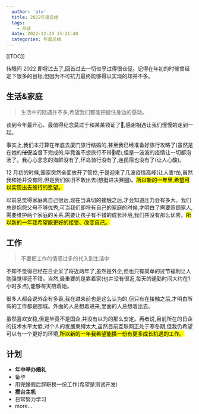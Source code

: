 ```yaml
---
  author: 'atu'
  title: 2022年度总结
  tags:
    - 杂谈
  date: 2022-12-29 15:21:48
  categories: 年度总结
---
```


[[TOC]]

转眼间 2022 即将过去了,回首过去一切似乎过得很仓促。记得在年初的时候曾经定下很多的目标,但因为不可抗力最终能够得以实现的却并不多。

## 生活&家庭

> 生活中的际遇并不多,希望我们都能把握住身边的感动。

谈到今年最开心、最值得纪念莫过于和某某领证了🙌,感谢相遇让我们慢慢的走到一起。

事实上,我们本打算在年底去厦门旅行结婚的,甚至我已经准备好旅行攻略了(虽然是在她的~~催促~~监督下完成的,毕竟谁不想旅行不带🧠呢),但是一波波的疫情让一切都泡汤了。我心心念念的海鲜没有了,环岛骑行没有了,连民宿也没有了(让人心酸)。

12 月初的时候,国家突然全面放开了管控,于是迎来了几波疫情高峰(让人害怕),虽然我和她并没有阳,但是我们依旧不敢出去(想挺进决赛圈)。<mark>所以新的一年里,希望可以实现出去旅行的愿望。</mark>

以前总觉得家庭离自己很远,现在当真切的接触之后,才会知道压力会有多大。我们总是抱怨父母不够优秀,可当我们即将有自己的家庭的时候,才明白了需要照顾家人,需要维护两个家庭的关系,需要让孩子有不错的成长环境,我们并没有那么优秀。<mark>所以新的一年我希望能更好的接受、改变自己。</mark>

## 工作

> 不要把工作的情感过多的代入到生活中

不知不觉得已经在日企呆了将近两年了,虽然是外企,但也只有简单的过节福利让人勉强觉得还不错。当然,最重要的是靠着家(也并没有很近,每天的通勤时间大约在1小时多点),能够每天陪着她。

很多人都会说外企有多香,我在进来前也是这么认为的,但只有在接触之后,才明白所有的工作都是围城。外面的人总想着进来,里面的人总想着出去。

虽然喜欢安稳,但是毕竟不是国企,并没有以为的那么安定。再者说,目前所在的日企的技术水平太低,对个人的发展束缚太大,虽然目前互联网正处于寒冬期,但我仍希望可以有一个更好的环境,<mark>所以新的一年我希望能换一份有更多成长机遇的工作。</mark>

## 计划

- **年中举办婚礼**
- 备孕
- 用完婚假后辞职换一份工作(希望是测试开发)
- **攒台主机**
- 日常努力学习
- more...




